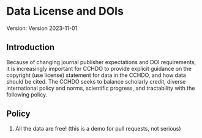 # Data License and DOIs
Version: Version 2023-11-01

## Introduction

Because of changing journal publisher expectations and DOI requirements, it is increasingly important for CCHDO to provide explicit guidance on the copyright (use license) statement for data in the CCHDO, and how data should be cited.
The CCHDO seeks to balance scholarly credit, diverse international policy and norms, scientific progress, and tractability with the following policy.

## Policy
1. All the data are free! (this is a demo for pull requests, not serious)
